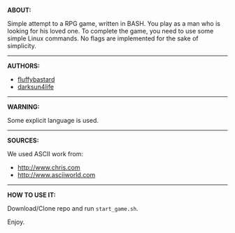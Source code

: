 **ABOUT:**

Simple attempt to a RPG game, written in BASH. You play as a man who is looking for his loved one. To complete the game, you need to use some simple Linux commands. No flags are implemented for the sake of simplicity.

---
**AUTHORS:**

* [fluffybastard](https://github.com/fluffybastard)
* [darksun4life](https://github.com/darksun4life)

---
**WARNING:**

Some explicit language is used.

---
**SOURCES:**

We used ASCII work from: 
* http://www.chris.com
* http://www.asciiworld.com

---
**HOW TO USE IT:**

Download/Clone repo and run `start_game.sh`.

Enjoy.
